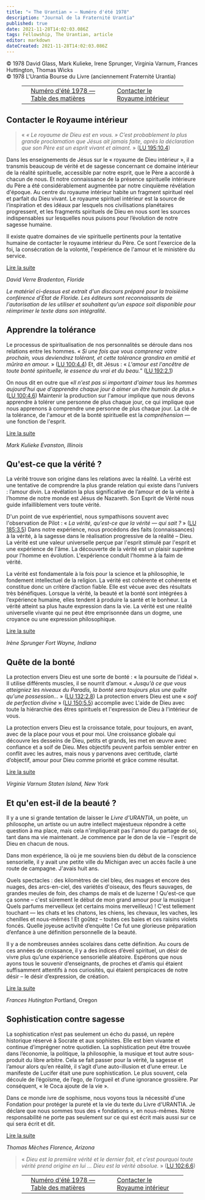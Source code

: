 ```yaml
---
title: "« The Urantian » — Numéro d'été 1978"
description: "Journal de la Fraternité Urantia"
published: true
date: 2021-11-28T14:02:03.086Z
tags: Fellowship, The Urantian, article
editor: markdown
dateCreated: 2021-11-28T14:02:03.086Z
---
```


<p class="v-card v-sheet theme--light grey lighten-3 px-2">© 1978 David Glass, Mark Kulieke, Irene Sprunger, Virginia Varnum, Frances Huttington, Thomas Wicks<br>© 1978 L'Urantia Bourse du Livre (anciennement Fraternité Urantia)</p>
<figure class="table chapter-navigator">
  <table>
    <tbody>
      <tr>
        <td>
        </td>
        <td>
        <a href="/fr/index/articles_the_urantian#numéro-d'été-1978">
          <span class="mdi mdi-book-open-variant"></span><span class="pl-2">Numéro d'été 1978 — Table des matières</span>
        </a>
        </td>
        <td>
        <a href="/fr/article/David_Glass/Contacting_The_Kingdom_Within">
          <span class="pr-2">Contacter le Royaume intérieur</span><span class="mdi mdi-arrow-right-drop-circle"></span>
        </a>
        </td>
      </tr>
    </tbody>
  </table>
</figure>



## Contacter le Royaume intérieur

> « _« Le royaume de Dieu est en vous. » C’est probablement la plus grande proclamation que Jésus ait jamais faite, après la déclaration que son Père est un esprit vivant et aimant._ » ([LU 195:10.4](/fr/The_Urantia_Book/195#p10_4))

Dans les enseignements de Jésus sur le « royaume de Dieu intérieur », il a transmis beaucoup de vérité et de sagesse concernant ce domaine intérieur de la réalité spirituelle, accessible par notre esprit, que le Père a accordé à chacun de nous. Et notre connaissance de la présence spirituelle intérieure du Père a été considérablement augmentée par notre cinquième révélation d'époque. Au centre du royaume intérieur habite un fragment spirituel réel et parfait du Dieu vivant. Le royaume spirituel intérieur est la source de l’inspiration et des idéaux par lesquels nos civilisations planétaires progressent, et les fragments spirituels de Dieu en nous sont les sources indispensables sur lesquelles nous puisons pour l’évolution de notre sagesse humaine.

Il existe quatre domaines de vie spirituelle pertinents pour la tentative humaine de contacter le royaume intérieur du Père. Ce sont l'exercice de la foi, la consécration de la volonté, l'expérience de l'amour et le ministère du service.

[Lire la suite](/fr/article/David_Glass/Contacting_The_Kingdom_Within)

_David Verre_
_Bradenton, Floride_

_Le matériel ci-dessus est extrait d'un discours préparé pour la troisième conférence d'État de Floride. Les éditeurs sont reconnaissants de l'autorisation de les utiliser et souhaitent qu'un espace soit disponible pour réimprimer le texte dans son intégralité._

## Apprendre la tolérance

Le processus de spiritualisation de nos personnalités se déroule dans nos relations entre les hommes. « _Si une fois que vous comprenez votre prochain, vous deviendrez tolérant, et cette tolérance grandira en amitié et mûrira en amour._ » ([LU 100:4.4](/fr/The_Urantia_Book/100#p4_4)) Et, dit Jésus : « _L'amour est l'ancêtre de toute bonté spirituelle, le essence du vrai et du beau._” ([LU 192:2.1](/fr/The_Urantia_Book/192#p2_1))

On nous dit en outre que «_Il n'est pas si important d'aimer tous les hommes aujourd'hui que d'apprendre chaque jour à aimer un être humain de plus._» ([LU 100:4.6](/fr/The_Urantia_Book/100#p4_6)) Maintenir la production sur l'amour implique que nous devons apprendre à tolérer une personne de plus chaque jour, ce qui implique que nous apprenons à comprendre une personne de plus chaque jour. La clé de la tolérance, de l'amour et de la bonté spirituelle est la _compréhension_ — une fonction de l'esprit.

[Lire la suite](/fr/article/Mark_Kulieke/Learning_Tolerance)

_Mark Kulieke_
_Evanston, Illinois_

## Qu'est-ce que la vérité ?

La vérité trouve son origine dans les relations avec la réalité. La vérité est une tentative de comprendre la plus grande relation qui existe dans l’univers : l’amour divin. La révélation la plus significative de l’amour et de la vérité à l’homme de notre monde est Jésus de Nazareth. Son Esprit de Vérité nous guide infailliblement vers toute vérité.

D'un point de vue expérientiel, nous sympathisons souvent avec l'observation de Pilot : « _La vérité, qu'est-ce que la vérité — qui sait ?_ » ([LU 185:3.5](/fr/The_Urantia_Book/185#p3_5)) Dans notre expérience, nous procédons des faits (connaissances) à la vérité, à la sagesse dans le réalisation progressive de la réalité – Dieu. La vérité est une valeur universelle perçue par l'esprit stimulé par l'esprit et une expérience de l'âme. La découverte de la vérité est un plaisir suprême pour l'homme en évolution. L'expérience conduit l'homme à la faim de vérité.

La vérité est fondamentale à la fois pour la science et la philosophie, le fondement intellectuel de la religion. La vérité est cohérente et cohérente et constitue donc un critère d’action fiable. Elle est vécue avec des résultats très bénéfiques. Lorsque la vérité, la beauté et la bonté sont intégrées à l’expérience humaine, elles tendent à produire la santé et le bonheur. La vérité atteint sa plus haute expression dans la vie. La vérité est une réalité universelle vivante qui ne peut être emprisonnée dans un dogme, une croyance ou une expression philosophique.

[Lire la suite](/fr/article/Irene_L_Sprunger/What_Is_Truth)

_Irène Sprunger_
_Fort Wayne, Indiana_

## Quête de la bonté

La protection envers Dieu est une sorte de bonté : « la poursuite de l’idéal ». Il utilise différents muscles, il se nourrit d’amour. « _Jusqu'à ce que vous atteigniez les niveaux du Paradis, la bonté sera toujours plus une quête qu'une possession..._ » ([LU 132:2.8](/fr/The_Urantia_Book/132#p2_8)) La protection envers Dieu est une « _soif de perfection divine_ » ([LU 150:5.5](/fr/The_Urantia_Book/150#p5_5)) accomplie avec L'aide de Dieu avec toute la hiérarchie des êtres spirituels et l'expression de Dieu à l'intérieur de vous.

La protection envers Dieu est la croissance totale, pour toujours, en avant, avec de la place pour vous et pour moi. Une croissance globale qui découvre les desseins de Dieu, petits et grands, les met en œuvre avec confiance et a soif de Dieu. Mes objectifs peuvent parfois sembler entrer en conflit avec les autres, mais nous y parvenons avec certitude, clarté d’objectif, amour pour Dieu comme priorité et grâce comme résultat.

[Lire la suite](/fr/article/Virginia_Varnum/Quest_For_Goodness)

_Virginie Varnum_
_Staten Island, New York_

## Et qu'en est-il de la beauté ?

Il y a une si grande tentation de laisser le _Livre d'URANTIA_, un poète, un philosophe, un artiste ou un autre intellect majestueux répondre à cette question à ma place, mais cela n'impliquerait pas l'amour du partage de soi, tant dans ma vie maintenant. Je commence par le don de la vie – l'esprit de Dieu en chacun de nous.

Dans mon expérience, là où je me souviens bien du début de la conscience sensorielle, il y avait une petite ville du Michigan avec un accès facile à une route de campagne. J'avais huit ans.

Quels spectacles : des kilomètres de ciel bleu, des nuages et encore des nuages, des arcs-en-ciel, des variétés d'oiseaux, des fleurs sauvages, de grandes meules de foin, des champs de maïs et de luzerne ! Qu'est-ce que ça sonne – c'est sûrement le début de mon grand amour pour la musique ! Quels parfums merveilleux (et certains moins merveilleux) ! C'est tellement touchant — les chats et les chatons, les chiens, les chevaux, les vaches, les chenilles et nous-mêmes ! Et goûtez – toutes ces baies et ces raisins violets foncés. Quelle joyeuse activité d’enquête ! Ce fut une glorieuse préparation d’enfance à une définition personnelle de la beauté.

Il y a de nombreuses années scolaires dans cette définition. Au cours de ces années de croissance, il y a des indices d’éveil spirituel, un désir de vivre plus qu’une expérience sensorielle aléatoire. Espérons que nous ayons tous le souvenir d’enseignants, de proches et d’amis qui étaient suffisamment attentifs à nos curiosités, qui étaient perspicaces de notre désir – le désir d’expression, de création.

[Lire la suite](/fr/article/Frances_Huttington/And_What_Of_Beauty)

_Frances Hutington_
Portland, Oregon

## Sophistication contre sagesse

La sophistication n’est pas seulement un écho du passé, un repère historique réservé à Socrate et aux sophistes. Elle est bien vivante et continue d’imprégner notre quotidien. La sophistication peut être trouvée dans l’économie, la politique, la philosophie, la musique et tout autre sous-produit du libre arbitre. Cela se fait passer pour la vérité, la sagesse et l’amour alors qu’en réalité, il s’agit d’une auto-illusion et d’une erreur. Le manifeste de Lucifer était une pure sophistication. Le plus souvent, cela découle de l’égoïsme, de l’ego, de l’orgueil et d’une ignorance grossière. Par conséquent, « le Coca ajoute de la vie ».

Dans ce monde ivre de sophisme, nous voyons tous la nécessité d'une Fondation pour protéger la pureté et la vie du texte du Livre d'URANTIA. Je déclare que nous sommes tous des « fondations », en nous-mêmes. Notre responsabilité ne porte pas seulement sur ce qui est écrit mais aussi sur ce qui sera écrit et dit.

[Lire la suite](/fr/article/Thomas_Wicks/Sophistication_Versus_Wisdom)

_Thomas Mèches_
_Florence, Arizona_

> « _Dieu est la première vérité et le dernier fait, et c’est pourquoi toute vérité prend origine en lui ... Dieu est la vérité absolue._ » ([LU 102:6.6](/fr/The_Urantia_Book/102#p6_6))





<figure class="table chapter-navigator">
  <table>
    <tbody>
      <tr>
        <td>
        </td>
        <td>
        <a href="/fr/index/articles_the_urantian#numéro-d'été-1978">
          <span class="mdi mdi-book-open-variant"></span><span class="pl-2">Numéro d'été 1978 — Table des matières</span>
        </a>
        </td>
        <td>
        <a href="/fr/article/David_Glass/Contacting_The_Kingdom_Within">
          <span class="pr-2">Contacter le Royaume intérieur</span><span class="mdi mdi-arrow-right-drop-circle"></span>
        </a>
        </td>
      </tr>
    </tbody>
  </table>
</figure>
